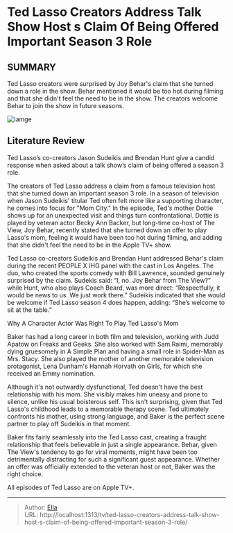 # Ted Lasso Creators Address Talk Show Host s Claim Of Being Offered Important Season 3 Role


## SUMMARY 



  Ted Lasso creators were surprised by Joy Behar&#39;s claim that she turned down a role in the show.   Behar mentioned it would be too hot during filming and that she didn&#39;t feel the need to be in the show.   The creators welcome Behar to join the show in future seasons.  

![iamge](https://static1.srcdn.com/wordpress/wp-content/uploads/2023/03/screen-shot-2023-03-31-at-11-34-04-am-2.png)

## Literature Review
Ted Lasso’s co-creators Jason Sudeikis and Brendan Hunt give a candid response when asked about a talk show’s claim of being offered a season 3 role.




The creators of Ted Lasso address a claim from a famous television host that she turned down an important season 3 role. In a season of television when Jason Sudeikis&#39; titular Ted often felt more like a supporting character, he comes into focus for &#34;Mom City.&#34; In the episode, Ted&#39;s mother Dottie shows up for an unexpected visit and things turn confrontational. Dottie is played by veteran actor Becky Ann Backer, but long-time co-host of The View, Joy Behar, recently stated that she turned down an offer to play Lasso&#39;s mom, feeling it would have been too hot during filming, and adding that she didn&#39;t feel the need to be in the Apple TV&#43; show.




Ted Lasso co-creators Sudeikis and Brendan Hunt addressed Behar&#39;s claim during the recent PEOPLE X IHG panel with the cast in Los Angeles. The duo, who created the sports comedy with Bill Lawrence, sounded genuinely surprised by the claim. Sudekis said: “I, no. Joy Behar from The View?” while Hunt, who also plays Coach Beard, was more direct: “Respectfully, it would be news to us. We just work there.” Sudeikis indicated that she would be welcome if Ted Lasso season 4 does happen, adding: “She’s welcome to sit at the table.”


 Why A Character Actor Was Right To Play Ted Lasso&#39;s Mom 
          

Baker has had a long career in both film and television, working with Judd Apatow on Freaks and Geeks. She also worked with Sam Raimi, memorably dying gruesomely in A Simple Plan and having a small role in Spider-Man as Mrs. Stacy. She also played the mother of another memorable television protagonist, Lena Dunham&#39;s Hannah Horvath on Girls, for which she received an Emmy nomination.




Although it&#39;s not outwardly dysfunctional, Ted doesn&#39;t have the best relationship with his mom. She visibly makes him uneasy and prone to silence, unlike his usual boisterous self. This isn&#39;t surprising, given that Ted Lasso&#39;s childhood leads to a memorable therapy scene. Ted ultimately confronts his mother, using strong language, and Baker is the perfect scene partner to play off Sudeikis in that moment.

Baker fits fairly seamlessly into the Ted Lasso cast, creating a fraught relationship that feels believable in just a single appearance. Behar, given The View&#39;s tendency to go for viral moments, might have been too detrimentally distracting for such a significant guest appearance. Whether an offer was officially extended to the veteran host or not, Baker was the right choice.



All episodes of Ted Lasso are on Apple TV&#43;.









---

> Author: [Ella](https://instagram.hk.cn/)  
> URL: http://localhost:1313/tv/ted-lasso-creators-address-talk-show-host-s-claim-of-being-offered-important-season-3-role/  

